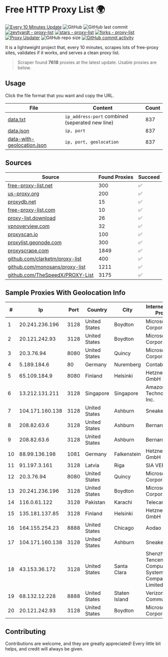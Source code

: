 
# Free HTTP Proxy List 🌍

[![Every 10 Minutes Update](https://github.com/mertguvencli/http-proxy-list/actions/workflows/main.yml/badge.svg?branch=main)](https://github.com/mertguvencli/http-proxy-list/actions/workflows/main.yml)
![GitHub](https://img.shields.io/github/license/mertguvencli/http-proxy-list)
![GitHub last commit](https://img.shields.io/github/last-commit/mertguvencli/http-proxy-list)
[![zevtyardt - proxy-list](https://img.shields.io/static/v1?label=zevtyardt&message=proxy-list&color=blue&logo=github)](https://github.com/zevtyardt/proxy-list "Go to GitHub repo")
[![stars - proxy-list](https://img.shields.io/github/stars/zevtyardt/proxy-list?style=social)](https://github.com/zevtyardt/proxy-list)
[![forks - proxy-list](https://img.shields.io/github/forks/zevtyardt/proxy-list?style=social)](https://github.com/zevtyardt/proxy-list)
[![Proxy Updater](https://github.com/zevtyardt/proxy-list/workflows/Proxy%20Updater/badge.svg)](https://github.com/zevtyardt/proxy-list/actions?query=workflow:"Proxy+Updater")
![GitHub repo size](https://img.shields.io/github/repo-size/zevtyardt/proxy-list)
[![GitHub commit activity](https://img.shields.io/github/commit-activity/m/zevtyardt/proxy-list?logo=commits)](https://github.com/zevtyardt/proxy-list/commits/main)

It is a lightweight project that, every 10 minutes, scrapes lots of free-proxy sites, validates if it works, and serves a clean proxy list.

> Scraper found **7618** proxies at the latest update. Usable proxies are below.

## Usage

Click the file format that you want and copy the URL.

|File|Content|Count|
|----|-------|-----|
|[data.txt](https://raw.githubusercontent.com/mertguvencli/http-proxy-list/main/proxy-list/data.txt)|`ip_address:port` combined (seperated new line)|837|
|[data.json](https://raw.githubusercontent.com/mertguvencli/http-proxy-list/main/proxy-list/data.json)|`ip, port`|837|
|[data-with-geolocation.json](https://raw.githubusercontent.com/mertguvencli/http-proxy-list/main/proxy-list/data-with-geolocation.json)|`ip, port, geolocation`|837|

## Sources

|Source|Found Proxies|Succeed|
|------|-------------|-------|
|[free-proxy-list.net](https://free-proxy-list.net)|300|✅|
|[us-proxy.org](https://www.us-proxy.org)|200|✅|
|[proxydb.net](http://proxydb.net)|15|✅|
|[free-proxy-list.com](https://free-proxy-list.com/?page=&port=&type%5B%5D=http&type%5B%5D=https&up_time=0&search=Search)|10|✅|
|[proxy-list.download](https://www.proxy-list.download/HTTP)|26|✅|
|[vpnoverview.com](https://vpnoverview.com/privacy/anonymous-browsing/free-proxy-servers)|32|✅|
|[proxyscan.io](https://www.proxyscan.io)|100|✅|
|[proxylist.geonode.com](https://proxylist.geonode.com/api/proxy-list?limit=300&page=1&sort_by=lastChecked&sort_type=desc&protocols=http,https)|300|✅|
|[proxyscrape.com](https://api.proxyscrape.com/v2/?request=displayproxies&protocol=http&timeout=10000&country=all&ssl=all&anonymity=all)|1849|✅|
|[github.com/clarketm/proxy-list](https://raw.githubusercontent.com/clarketm/proxy-list/master/proxy-list-raw.txt)|400|✅|
|[github.com/monosans/proxy-list](https://raw.githubusercontent.com/monosans/proxy-list/main/proxies/http.txt)|1211|✅|
|[github.com/TheSpeedX/PROXY-List](https://raw.githubusercontent.com/TheSpeedX/PROXY-List/master/http.txt)|3175|✅|


## Sample Proxies With Geolocation Info

|#|Ip|Port|Country|City|Internet Service Provider|
|-|--|----|-------|----|-------------------------|
|1|20.241.236.196|3128|United States|Boydton|Microsoft Corporation|
|2|20.121.242.93|3128|United States|Boydton|Microsoft Corporation|
|3|20.3.76.94|8080|United States|Quincy|Microsoft Corporation|
|4|5.189.184.6|80|Germany|Nuremberg|Contabo GmbH|
|5|65.109.184.9|8080|Finland|Helsinki|Hetzner Online GmbH|
|6|13.212.131.211|3128|Singapore|Singapore|Amazon Technologies Inc.|
|7|104.171.160.138|3128|United States|Ashburn|Sneaker Server|
|8|208.82.63.6|3128|United States|Ashburn|Bernardi Sounds|
|9|208.82.63.6|3128|United States|Ashburn|Bernardi Sounds|
|10|88.99.136.198|1081|Germany|Falkenstein|Hetzner Online GmbH|
|11|91.197.3.161|3128|Latvia|Riga|SIA VEESP|
|12|20.3.76.94|8080|United States|Quincy|Microsoft Corporation|
|13|20.241.236.196|3128|United States|Boydton|Microsoft Corporation|
|14|116.0.61.122|3128|Pakistan|Karachi|Telecard|
|15|135.181.137.85|3128|Finland|Helsinki|Hetzner Online GmbH|
|16|164.155.254.23|8888|United States|Chicago|Aodao Inc|
|17|104.171.160.138|3128|United States|Ashburn|Sneaker Server|
|18|43.153.36.172|3128|United States|Santa Clara|Shenzhen Tencent Computer Systems Company Limited|
|19|68.132.12.228|8888|United States|Staten Island|Verizon Communications|
|20|20.121.242.93|3128|United States|Boydton|Microsoft Corporation|



## Contributing

Contributions are welcome, and they are greatly appreciated! Every
little bit helps, and credit will always be given.

